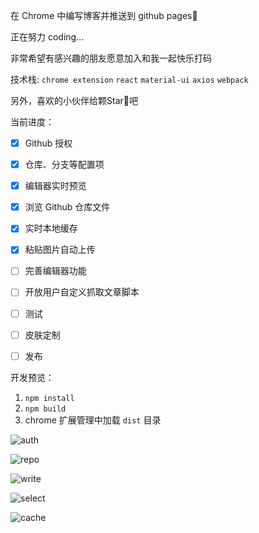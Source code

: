 在 Chrome 中编写博客并推送到 github pages💯

正在努力 coding...

非常希望有感兴趣的朋友愿意加入和我一起快乐打码

技术栈: `chrome extension` `react` `material-ui` `axios` `webpack`

另外，喜欢的小伙伴给颗Star🌟吧

当前进度：

- [x] Github 授权
- [x] 仓库、分支等配置项
- [x] 编辑器实时预览
- [x] 浏览 Github 仓库文件
- [x] 实时本地缓存
- [x] 粘贴图片自动上传
- [ ] 完善编辑器功能
- [ ] 开放用户自定义抓取文章脚本
- [ ] 测试
- [ ] 皮肤定制
- [ ] 发布


开发预览：

1. `npm install`
2. `npm build`
3. chrome 扩展管理中加载 `dist` 目录

![auth](https://github.com/bangbangde/chrome-github-blog/blob/master/screenShots/20190420-160829.png)

![repo](https://github.com/bangbangde/chrome-github-blog/blob/master/screenShots/20190420-160909.png)

![write](https://github.com/bangbangde/chrome-github-blog/blob/master/screenShots/20190420-161014.png)

![select](https://github.com/bangbangde/chrome-github-blog/blob/master/screenShots/select.png)

![cache](https://github.com/bangbangde/chrome-github-blog/blob/master/screenShots/cache.png)
